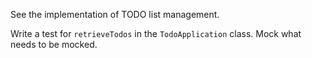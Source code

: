 See the implementation of TODO list management.

Write a test for `retrieveTodos` in the `TodoApplication` class. Mock what needs to be mocked.